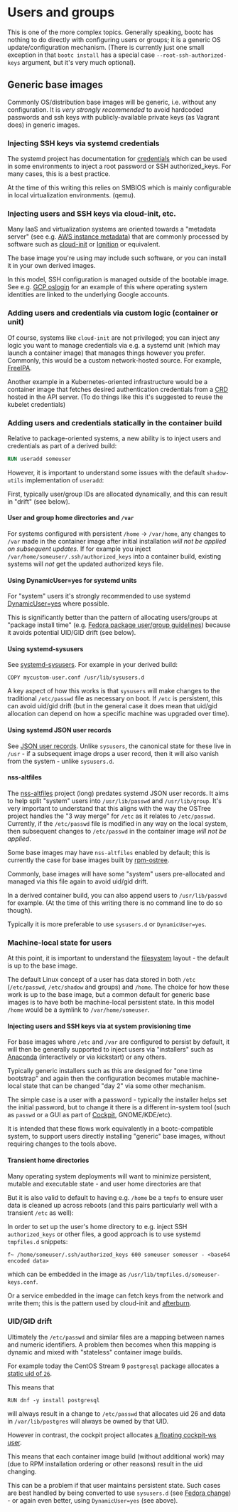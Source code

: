 
# Users and groups

This is one of the more complex topics. Generally speaking, bootc has nothing to
do directly with configuring users or groups; it is a generic OS
update/configuration mechanism. (There is currently just one small exception in
that `bootc install` has a special case `--root-ssh-authorized-keys` argument,
but it's very much optional).

## Generic base images

Commonly OS/distribution base images will be generic, i.e.
without any configuration.  It is *very strongly recommended*
to avoid hardcoded passwords and ssh keys with publicly-available
private keys (as Vagrant does) in generic images.

### Injecting SSH keys via systemd credentials

The systemd project has documentation for [credentials](https://systemd.io/CREDENTIALS/)
which can be used in some environments to inject a root
password or SSH authorized_keys.  For many cases, this
is a best practice.

At the time of this writing this relies on SMBIOS which
is mainly configurable in local virtualization environments.
(qemu).

### Injecting users and SSH keys via cloud-init, etc.

Many IaaS and virtualization systems are oriented towards a "metadata server"
(see e.g. [AWS instance metadata](https://docs.aws.amazon.com/AWSEC2/latest/UserGuide/ec2-instance-metadata.html))
that are commonly processed by software such as [cloud-init](https://cloud-init.io/)
or [Ignition](https://github.com/coreos/ignition) or equivalent.

The base image you're using may include such software, or you
can install it in your own derived images.

In this model, SSH configuration is managed outside of the bootable
image.  See e.g. [GCP oslogin](https://cloud.google.com/compute/docs/oslogin/)
for an example of this where operating system identities are linked
to the underlying Google accounts.

### Adding users and credentials via custom logic (container or unit)

Of course, systems like `cloud-init` are not privileged; you
can inject any logic you want to manage credentials via
e.g. a systemd unit (which may launch a container image)
that manages things however you prefer.  Commonly,
this would be a custom network-hosted source.  For example,
[FreeIPA](https://www.freeipa.org/page/Main_Page).

Another example in a Kubernetes-oriented infrastructure would
be a container image that fetches desired authentication
credentials from a [CRD](https://kubernetes.io/docs/tasks/extend-kubernetes/custom-resources/custom-resource-definitions/)
hosted in the API server.  (To do things like this
it's suggested to reuse the kubelet credentials)

### Adding users and credentials statically in the container build

Relative to package-oriented systems, a new ability is to inject
users and credentials as part of a derived build:

```dockerfile
RUN useradd someuser
```

However, it is important to understand some issues with the default
`shadow-utils` implementation of `useradd`:

First, typically user/group IDs are allocated dynamically, and this can result in "drift" (see below).

#### User and group home directories and `/var`

For systems configured with persistent `/home` → `/var/home`, any changes to `/var` made
in the container image after initial installation *will not be applied on subsequent updates*.  If for example you inject `/var/home/someuser/.ssh/authorized_keys`
into a container build, existing systems will *not* get the updated authorized keys file.

#### Using DynamicUser=yes for systemd units

For "system" users it's strongly recommended to use systemd [DynamicUser=yes](https://www.freedesktop.org/software/systemd/man/latest/systemd.exec.html#DynamicUser=) where
possible.

This is significantly better than the pattern of allocating users/groups
at "package install time" (e.g. [Fedora package user/group guidelines](https://docs.fedoraproject.org/en-US/packaging-guidelines/UsersAndGroups/)) because
it avoids potential UID/GID drift (see below).

#### Using systemd-sysusers

See [systemd-sysusers](https://www.freedesktop.org/software/systemd/man/latest/systemd-sysusers.html).  For example in your derived build:

```
COPY mycustom-user.conf /usr/lib/sysusers.d
```

A key aspect of how this works is that `sysusers` will make changes
to the traditional `/etc/passwd` file as necessary on boot.  If
`/etc` is persistent, this can avoid uid/gid drift (but
in the general case it does mean that uid/gid allocation can
depend on how a specific machine was upgraded over time).

#### Using systemd JSON user records

See [JSON user records](https://systemd.io/USER_RECORD/).  Unlike `sysusers`,
the canonical state for these live in `/usr` - if a subsequent
image drops a user record, then it will also vanish
from the system - unlike `sysusers.d`.

#### nss-altfiles

The [nss-altfiles](https://github.com/aperezdc/nss-altfiles) project
(long) predates systemd JSON user records.  It aims to help split
"system" users into `/usr/lib/passwd` and `/usr/lib/group`.  It's
very important to understand that this aligns with the way
the OSTree project handles the "3 way merge" for `/etc` as it
relates to `/etc/passwd`.  Currently, if the `/etc/passwd` file is
modified in any way on the local system, then subsequent changes
to `/etc/passwd` in the container image *will not be applied*.

Some base images may have `nss-altfiles` enabled by default;
this is currently the case for base images built by
[rpm-ostree](https://github.com/coreos/rpm-ostree).

Commonly, base images will have some "system" users pre-allocated
and managed via this file again to avoid uid/gid drift.

In a derived container build, you can also append users
to `/usr/lib/passwd` for example.  (At the time of this
writing there is no command line to do so though).

Typically it is more preferable to use `sysusers.d`
or `DynamicUser=yes`.

### Machine-local state for users

At this point, it is important to understand the [filesystem](filesystem.md)
layout - the default is up to the base image.

The default Linux concept of a user has data stored in both `/etc` (`/etc/passwd`, `/etc/shadow` and groups)
and `/home`.  The choice for how these work is up to the base image, but
a common default for generic base images is to have both be machine-local persistent state.
In this model `/home` would be a symlink to `/var/home/someuser`.

#### Injecting users and SSH keys via at system provisioning time

For base images where `/etc` and `/var` are configured to persist by default, it
will then be generally supported to inject users via "installers" such
as [Anaconda](https://github.com/rhinstaller/anaconda/) (interactively or
via kickstart) or any others.

Typically generic installers such as this are designed for "one time bootstrap"
and again then the configuration becomes mutable machine-local state
that can be changed "day 2" via some other mechanism.

The simple case is a user with a password - typically the installer helps
set the initial password, but to change it there is a different in-system
tool (such as `passwd` or a GUI as part of [Cockpit](https://cockpit-project.org/), GNOME/KDE/etc).

It is intended that these flows work equivalently in a bootc-compatible
system, to support users directly installing "generic" base images, without
requiring changes to the tools above.

#### Transient home directories

Many operating system deployments will want to minimize persistent,
mutable and executable state - and user home directories are that

But it is also valid to default to having e.g. `/home` be a `tmpfs`
to ensure user data is cleaned up across reboots (and this pairs particularly
well with a transient `/etc` as well):

In order to set up the user's home directory to e.g. inject SSH `authorized_keys`
or other files, a good approach is to use systemd `tmpfiles.d` snippets:

```
f~ /home/someuser/.ssh/authorized_keys 600 someuser someuser - <base64 encoded data>
```
which can be embedded in the image as `/usr/lib/tmpfiles.d/someuser-keys.conf`.

Or a service embedded in the image can fetch keys from the network and write
them; this is the pattern used by cloud-init and [afterburn](https://github.com/coreos/afterburn).

### UID/GID drift

Ultimately the `/etc/passwd` and similar files are a mapping
between names and numeric identifiers.  A problem then becomes
when this mapping is dynamic and mixed with "stateless"
container image builds.

For example today the CentOS Stream 9 `postgresql` package
allocates a [static uid of `26`](https://gitlab.com/redhat/centos-stream/rpms/postgresql/-/blob/a03cf81d4b9a77d9150a78949269ae52a0027b54/postgresql.spec#L847).

This means that
```
RUN dnf -y install postgresql
```

will always result in a change to `/etc/passwd` that allocates uid 26
and data in `/var/lib/postgres` will always be owned by that UID.

However in contrast, the cockpit project allocates
[a floating cockpit-ws user](https://gitlab.com/redhat/centos-stream/rpms/cockpit/-/blob/1909236ad28c7d93238b8b3b806ecf9c4feb7e46/cockpit.spec#L506).

This means that each container image build (without additional work)
may (due to RPM installation ordering or other reasons) result
in the uid changing.

This can be a problem if that user maintains persistent state.
Such cases are best handled by being converted to use `sysusers.d`
(see [Fedora change](https://fedoraproject.org/wiki/Changes/Adopting_sysusers.d_format)) - or again even better, using `DynamicUser=yes` (see above).


